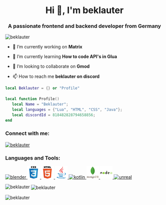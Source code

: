 <h1 align="center">Hi 👋, I'm beklauter</h1>
<h3 align="center">A passionate frontend and backend developer from Germany</h3>

<p align="left"> <img src="https://komarev.com/ghpvc/?username=beklauter&label=Profile%20views&color=0e75b6&style=flat" alt="beklauter" /> </p>

- 🔭 I’m currently working on **Matrix**

- 🌱 I’m currently learning **How to code API's in Glua**

- 👯 I’m looking to collaborate on **Gmod**

- 📫 How to reach me **beklauter on discord**

 ```lua
local Beklauter = {} or "Profile"

local function Profile()
    local Name = "Beklauter";
    local languages = {"Lua", "HTML", "CSS", "Java"};
    local discordId = 818482828794658856;
end
```

<h3 align="left">Connect with me:</h3>
<p align="left">
<a href="https://discord.gg/beklauter" target="blank"><img align="center" src="https://raw.githubusercontent.com/rahuldkjain/github-profile-readme-generator/master/src/images/icons/Social/discord.svg" alt="beklauter" height="30" width="40" /></a>
</p>

<h3 align="left">Languages and Tools:</h3>
<p align="left"> <a href="https://www.blender.org/" target="_blank" rel="noreferrer"> <img src="https://download.blender.org/branding/community/blender_community_badge_white.svg" alt="blender" width="40" height="40"/> </a> <a href="https://www.w3schools.com/css/" target="_blank" rel="noreferrer"> <img src="https://raw.githubusercontent.com/devicons/devicon/master/icons/css3/css3-original-wordmark.svg" alt="css3" width="40" height="40"/> </a> <a href="https://www.w3.org/html/" target="_blank" rel="noreferrer"> <img src="https://raw.githubusercontent.com/devicons/devicon/master/icons/html5/html5-original-wordmark.svg" alt="html5" width="40" height="40"/> </a> <a href="https://www.java.com" target="_blank" rel="noreferrer"> <img src="https://raw.githubusercontent.com/devicons/devicon/master/icons/java/java-original.svg" alt="java" width="40" height="40"/> </a> <a href="https://kotlinlang.org" target="_blank" rel="noreferrer"> <img src="https://www.vectorlogo.zone/logos/kotlinlang/kotlinlang-icon.svg" alt="kotlin" width="40" height="40"/> </a> <a href="https://www.mongodb.com/" target="_blank" rel="noreferrer"> <img src="https://raw.githubusercontent.com/devicons/devicon/master/icons/mongodb/mongodb-original-wordmark.svg" alt="mongodb" width="40" height="40"/> </a> <a href="https://nodejs.org" target="_blank" rel="noreferrer"> <img src="https://raw.githubusercontent.com/devicons/devicon/master/icons/nodejs/nodejs-original-wordmark.svg" alt="nodejs" width="40" height="40"/> </a> <a href="https://unrealengine.com/" target="_blank" rel="noreferrer"> <img src="https://raw.githubusercontent.com/kenangundogan/fontisto/036b7eca71aab1bef8e6a0518f7329f13ed62f6b/icons/svg/brand/unreal-engine.svg" alt="unreal" width="40" height="40"/> </a> </p>

<p><img align="left" src="https://github-readme-stats.vercel.app/api/top-langs?username=beklauter&show_icons=true&locale=en&layout=compact" alt="beklauter" /></p>

<p>&nbsp;<img align="center" src="https://github-readme-stats.vercel.app/api?username=beklauter&show_icons=true&locale=en" alt="beklauter" /></p>

<p><img align="center" src="https://github-readme-streak-stats.herokuapp.com/?user=beklauter&" alt="beklauter" /></p>
